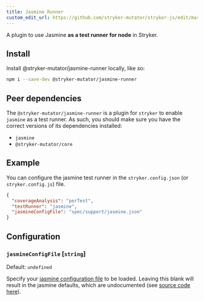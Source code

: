 ```yaml
---
title: Jasmine Runner
custom_edit_url: https://github.com/stryker-mutator/stryker-js/edit/master/docs/jasmine-runner.md
---
```


A plugin to use Jasmine **as a test runner for node** in Stryker.

## Install

Install @stryker-mutator/jasmine-runner locally, like so:

```bash
npm i --save-dev @stryker-mutator/jasmine-runner
```

## Peer dependencies

The `@stryker-mutator/jasmine-runner` is a plugin for `stryker` to enable `jasmine` as a test runner.
As such, you should make sure you have the correct versions of its dependencies installed:

* `jasmine`
* `@stryker-mutator/core`


## Example

You can configure the jasmine test runner in the `stryker.config.json` (or `stryker.config.js`) file.

```json
{
  "coverageAnalysis": "perTest",
  "testRunner": "jasmine",
  "jasmineConfigFile": "spec/support/jasmine.json"
}
```

## Configuration

### `jasmineConfigFile` [`string`]

Default: `undefined`

Specify your [jasmine configuration file](https://jasmine.github.io/setup/nodejs.html#configuration) to be loaded.
Leaving this blank will result in the jasmine defaults, which are undocumented (see [source code here](https://github.com/jasmine/jasmine-npm/blob/master/lib/jasmine.js#L10-L38)).
